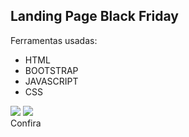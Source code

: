 ## Landing Page Black Friday

<span>Ferramentas usadas:</span>
<ul>
    <li>HTML</li>
    <li>BOOTSTRAP</li>
    <li>JAVASCRIPT</li>
    <li>CSS</li>
</ul>
<img src="https://user-images.githubusercontent.com/23347183/142647713-47618ba1-4158-463a-bc7c-7892e327df55.gif">
<img src="https://user-images.githubusercontent.com/23347183/142647705-b59fcf6b-7a5d-43ea-abe7-b2eb65ffe350.gif">
<br>
<a src="https://amomvga.github.io/black-friday-landingPage">Confira</a>
